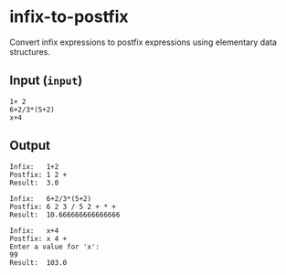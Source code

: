 # infix-to-postfix
Convert infix expressions to postfix expressions using elementary data structures.
## Input (`input`)
```
1+ 2
6+2/3*(5+2)
x+4
```
## Output
```
Infix:   1+2
Postfix: 1 2 + 
Result:  3.0

Infix:   6+2/3*(5+2)
Postfix: 6 2 3 / 5 2 + * + 
Result:  10.666666666666666

Infix:   x+4
Postfix: x 4 + 
Enter a value for 'x': 
99
Result:  103.0

```
